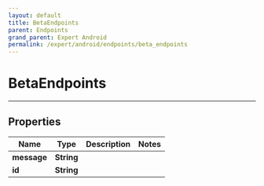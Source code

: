 ```yaml
---
layout: default
title: BetaEndpoints
parent: Endpoints
grand_parent: Expert Android
permalink: /expert/android/endpoints/beta_endpoints
---
```


# BetaEndpoints

---

## Properties

| Name | Type | Description | Notes
| ------------ | ------------- | ------------- | -------------
**message** | **String** |  | 
**id** | **String** |  | 



